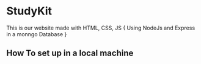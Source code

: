 # StudyKit

This is our website made with HTML, CSS, JS { Using NodeJs and Express in a monngo Database }

## How To set up in a local machine

